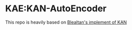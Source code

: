 # KAE:KAN-AutoEncoder
This repo is heavily based on [Blealtan's implement of KAN](https://github.com/Blealtan/efficient-kan)

